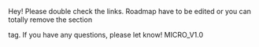 Hey!
Please double check the links. Roadmap have to be edited or you can totally remove the section <section> tag. If you have any questions, please let know!
MICRO_V1.0
